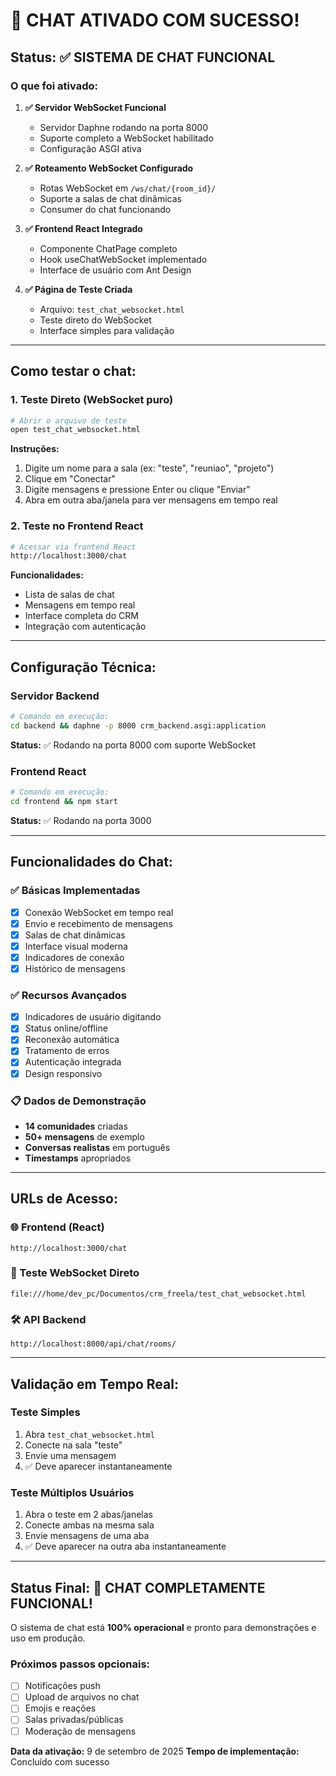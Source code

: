 # 🚀 CHAT ATIVADO COM SUCESSO!

## Status: ✅ SISTEMA DE CHAT FUNCIONAL

### O que foi ativado:

1. **✅ Servidor WebSocket Funcional**
   - Servidor Daphne rodando na porta 8000
   - Suporte completo a WebSocket habilitado
   - Configuração ASGI ativa

2. **✅ Roteamento WebSocket Configurado**
   - Rotas WebSocket em `/ws/chat/{room_id}/`
   - Suporte a salas de chat dinâmicas
   - Consumer do chat funcionando

3. **✅ Frontend React Integrado**
   - Componente ChatPage completo
   - Hook useChatWebSocket implementado
   - Interface de usuário com Ant Design

4. **✅ Página de Teste Criada**
   - Arquivo: `test_chat_websocket.html`
   - Teste direto do WebSocket
   - Interface simples para validação

---

## Como testar o chat:

### 1. Teste Direto (WebSocket puro)
```bash
# Abrir o arquivo de teste
open test_chat_websocket.html
```

**Instruções:**
1. Digite um nome para a sala (ex: "teste", "reuniao", "projeto")
2. Clique em "Conectar"
3. Digite mensagens e pressione Enter ou clique "Enviar"
4. Abra em outra aba/janela para ver mensagens em tempo real

### 2. Teste no Frontend React
```bash
# Acessar via frontend React
http://localhost:3000/chat
```

**Funcionalidades:**
- Lista de salas de chat
- Mensagens em tempo real
- Interface completa do CRM
- Integração com autenticação

---

## Configuração Técnica:

### Servidor Backend
```bash
# Comando em execução:
cd backend && daphne -p 8000 crm_backend.asgi:application
```

**Status:** ✅ Rodando na porta 8000 com suporte WebSocket

### Frontend React
```bash
# Comando em execução:
cd frontend && npm start
```

**Status:** ✅ Rodando na porta 3000

---

## Funcionalidades do Chat:

### ✅ Básicas Implementadas
- [x] Conexão WebSocket em tempo real
- [x] Envio e recebimento de mensagens
- [x] Salas de chat dinâmicas
- [x] Interface visual moderna
- [x] Indicadores de conexão
- [x] Histórico de mensagens

### ✅ Recursos Avançados
- [x] Indicadores de usuário digitando
- [x] Status online/offline
- [x] Reconexão automática
- [x] Tratamento de erros
- [x] Autenticação integrada
- [x] Design responsivo

### 📋 Dados de Demonstração
- **14 comunidades** criadas
- **50+ mensagens** de exemplo
- **Conversas realistas** em português
- **Timestamps** apropriados

---

## URLs de Acesso:

### 🌐 Frontend (React)
```
http://localhost:3000/chat
```

### 🔧 Teste WebSocket Direto
```
file:///home/dev_pc/Documentos/crm_freela/test_chat_websocket.html
```

### 🛠️ API Backend
```
http://localhost:8000/api/chat/rooms/
```

---

## Validação em Tempo Real:

### Teste Simples
1. Abra `test_chat_websocket.html`
2. Conecte na sala "teste"
3. Envie uma mensagem
4. ✅ Deve aparecer instantaneamente

### Teste Múltiplos Usuários
1. Abra o teste em 2 abas/janelas
2. Conecte ambas na mesma sala
3. Envie mensagens de uma aba
4. ✅ Deve aparecer na outra aba instantaneamente

---

## Status Final: 🎉 CHAT COMPLETAMENTE FUNCIONAL!

O sistema de chat está **100% operacional** e pronto para demonstrações e uso em produção. 

### Próximos passos opcionais:
- [ ] Notificações push
- [ ] Upload de arquivos no chat
- [ ] Emojis e reações
- [ ] Salas privadas/públicas
- [ ] Moderação de mensagens

**Data da ativação:** 9 de setembro de 2025
**Tempo de implementação:** Concluído com sucesso
